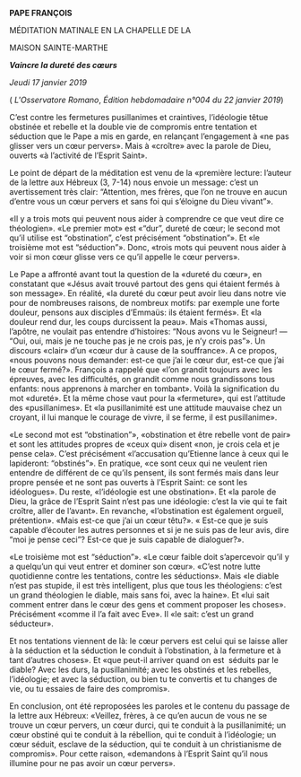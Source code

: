 **PAPE FRANÇOIS**

MÉDITATION MATINALE EN LA CHAPELLE DE LA

MAISON SAINTE-MARTHE

***Vaincre la dureté des cœurs***

*Jeudi 17 janvier 2019*

( *L'Osservatore Romano*, *Édition hebdomadaire n°004 du 22 janvier 2019*)

C’est contre les fermetures pusillanimes et craintives, l’idéologie têtue obstinée et rebelle et la double vie de compromis entre tentation et séduction que le Pape a mis en garde, en relançant l’engagement à «ne pas glisser vers un cœur pervers». Mais à «croître» avec la parole de Dieu, ouverts «à l’activité de l’Esprit Saint».

Le point de départ de la méditation est venu de la «première lecture: l’auteur de la lettre aux Hébreux (3, 7-14) nous envoie un message: c’est un avertissement très clair: “Attention, mes frères, que l’on ne trouve en aucun d’entre vous un cœur pervers et sans foi qui s’éloigne du Dieu vivant”».

«Il y a trois mots qui peuvent nous aider à comprendre ce que veut dire ce théologien». «Le premier mot» est «“dur”, dureté de cœur; le second mot qu’il utilise est “obstination”, c’est précisément “obstination”». Et «le troisième mot est “séduction”». Donc, «trois mots qui peuvent nous aider à voir si mon cœur glisse vers ce qu’il appelle le cœur pervers».

Le Pape a affronté avant tout la question de la «dureté du cœur», en constatant que «Jésus avait trouvé partout des gens qui étaient fermés à son message». En réalité, «la dureté du cœur peut avoir lieu dans notre vie pour de nombreuses raisons, de nombreux motifs: par exemple une forte douleur, pensons aux disciples d’Emmaüs: ils étaient fermés». Et «la douleur rend dur, les coups durcissent la peau». Mais «Thomas aussi, l’apôtre, ne voulait pas entendre d’histoires: “Nous avons vu le Seigneur! — “Oui, oui, mais je ne touche pas je ne crois pas, je n’y crois pas”». Un discours «clair» d’un «cœur dur à cause de la souffrance». A ce propos, «nous pouvons nous demander: est-ce que j’ai le cœur dur, est-ce que j’ai le cœur fermé?». François a rappelé que «l’on grandit toujours avec les épreuves, avec les difficultés, on grandit comme nous grandissons tous enfants: nous apprenons à marcher en tombant». Voilà la signification du mot «dureté». Et la même chose vaut pour la «fermeture», qui est l’attitude des «pusillanimes». Et «la pusillanimité est une attitude mauvaise chez un croyant, il lui manque le courage de vivre, il se ferme, il est pusillanime».

«Le second mot est “obstination”», «obstination et être rebelle vont de pair» et sont les attitudes propres de «ceux qui» disent «non, je crois cela et je pense cela». C’est précisément «l’accusation qu’Etienne lance à ceux qui le lapideront: “obstinés”». En pratique, «ce sont ceux qui ne veulent rien entendre de différent de ce qu’ils pensent, ils sont fermés mais dans leur propre pensée et ne sont pas ouverts à l’Esprit Saint: ce sont les idéologues». Du reste, «l’idéologie est une obstination». Et «la parole de Dieu, la grâce de l’Esprit Saint n’est pas une idéologie: c’est la vie qui te fait croître, aller de l’avant». En revanche, «l’obstination est également orgueil, prétention». «Mais est-ce que j’ai un cœur têtu?». « Est-ce que je suis capable d’écouter les autres personnes et si je ne suis pas de leur avis, dire “moi je pense ceci”? Est-ce que je suis capable de dialoguer?».

«Le troisième mot est “séduction”». «Le cœur faible doit s’apercevoir qu’il y a quelqu’un qui veut entrer et dominer son cœur». «C’est notre lutte quotidienne contre les tentations, contre les séductions». Mais «le diable n’est pas stupide, il est très intelligent, plus que tous les théologiens: c’est un grand théologien le diable, mais sans foi, avec la haine». Et «lui sait comment entrer dans le cœur des gens et comment proposer les choses». Précisément «comme il l’a fait avec Eve». Il «le sait: c’est un grand séducteur».

Et nos tentations viennent de là: le cœur pervers est celui qui se laisse aller à la séduction et la séduction le conduit à l’obstination, à la fermeture et à tant d’autres choses». Et «que peut-il arriver quand on est  séduits par le diable? Avec les durs, la pusillanimité; avec les obstinés et les rebelles, l’idéologie; et avec la séduction, ou bien tu te convertis et tu changes de vie, ou tu essaies de faire des compromis».

En conclusion, ont été reproposées les paroles et le contenu du passage de la lettre aux Hébreux: «Veillez, frères, à ce qu’en aucun de vous ne se trouve un cœur pervers, un cœur durci, qui te conduit à la pusillanimité; un cœur obstiné qui te conduit à la rébellion, qui te conduit à l’idéologie; un cœur séduit, esclave de la séduction, qui te conduit à un christianisme de compromis». Pour cette raison, «demandons à l’Esprit Saint qu’il nous illumine pour ne pas avoir un cœur pervers».